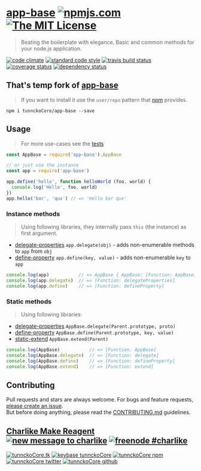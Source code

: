 # [app-base][author-www-url] [![npmjs.com][npmjs-img]][npmjs-url] [![The MIT License][license-img]][license-url] 

> Beating the boilerplate with elegance. Basic and common methods for your node.js application.

[![code climate][codeclimate-img]][codeclimate-url] [![standard code style][standard-img]][standard-url] [![travis build status][travis-img]][travis-url] [![coverage status][coveralls-img]][coveralls-url] [![dependency status][david-img]][david-url]

## That's temp fork of [app-base][]
> If you want to install it use the `user/repo` pattern that [npm][] provides.

```
npm i tunnckoCore/app-base --save
```

## Usage
> For more use-cases see the [tests](./test.js)

```js
const AppBase = require('app-base').AppBase

// or just use the instance
const app = require('app-base')

app.define('hello', function helloWorld (foo, world) {
  console.log('Hello', foo, world)
})
app.hello('bar', 'qux') // => 'Hello bar qux'
```

### Instance methods
> Using following libraries, they internally pass `this` (the instance) as first argument.

- [delegate-properties][] `app.delegate(obj)` - adds non-enumerable methods to `app` from `obj`
- [define-property][] `app.define(key, value)` - adds non-enumerable `key` to `app`

```js
console.log(app)           // => AppBase { AppBase: [Function: AppBase] }
console.log(app.delegate)  // => [Function: delegateProperties]
console.log(app.define)    // => [Function: defineProperty]
```

### Static methods
> Using following libraries:

- [delegate-properties][] `AppBase.delegate(Parent.prototype, proto)`
- [define-property][] `AppBase.define(Parent.prototype, key, value)`
- [static-extend][] `AppBase.extend(Parent)`

```js
console.log(AppBase)           // => [Function: AppBase]
console.log(AppBase.delegate)  // => [Function: delegate]
console.log(AppBase.define)    // => [Function: defineProperty]
console.log(AppBase.extend)    // => [Function: extend]
```

## Contributing
Pull requests and stars are always welcome. For bugs and feature requests, [please create an issue](https://github.com/tunnckoCore/app-base/issues/new).  
But before doing anything, please read the [CONTRIBUTING.md](./CONTRIBUTING.md) guidelines.

## [Charlike Make Reagent](http://j.mp/1stW47C) [![new message to charlike][new-message-img]][new-message-url] [![freenode #charlike][freenode-img]][freenode-url]

[![tunnckoCore.tk][author-www-img]][author-www-url] [![keybase tunnckoCore][keybase-img]][keybase-url] [![tunnckoCore npm][author-npm-img]][author-npm-url] [![tunnckoCore twitter][author-twitter-img]][author-twitter-url] [![tunnckoCore github][author-github-img]][author-github-url]

[app-base]: https://github.com/tunnckocore/app-base
[delegate-properties]: https://github.com/jonschlinkert/delegate-properties
[define-property]: https://github.com/jonschlinkert/define-property
[static-extend]: https://github.com/jonschlinkert/static-extend
[npm]: https://docs.npmjs.com/

[npmjs-url]: https://www.npmjs.com/package/app-base
[npmjs-img]: https://img.shields.io/npm/v/app-base.svg?label=app-base

[license-url]: https://github.com/tunnckoCore/app-base/blob/master/LICENSE
[license-img]: https://img.shields.io/badge/license-MIT-blue.svg

[codeclimate-url]: https://codeclimate.com/github/tunnckoCore/app-base
[codeclimate-img]: https://img.shields.io/codeclimate/github/tunnckoCore/app-base.svg

[travis-url]: https://travis-ci.org/tunnckoCore/app-base
[travis-img]: https://img.shields.io/travis/tunnckoCore/app-base/master.svg

[coveralls-url]: https://coveralls.io/r/tunnckoCore/app-base
[coveralls-img]: https://img.shields.io/coveralls/tunnckoCore/app-base.svg

[david-url]: https://david-dm.org/tunnckoCore/app-base
[david-img]: https://img.shields.io/david/tunnckoCore/app-base.svg

[standard-url]: https://github.com/feross/standard
[standard-img]: https://img.shields.io/badge/code%20style-standard-brightgreen.svg

[author-www-url]: http://www.tunnckocore.tk
[author-www-img]: https://img.shields.io/badge/www-tunnckocore.tk-fe7d37.svg

[keybase-url]: https://keybase.io/tunnckocore
[keybase-img]: https://img.shields.io/badge/keybase-tunnckocore-8a7967.svg

[author-npm-url]: https://www.npmjs.com/~tunnckocore
[author-npm-img]: https://img.shields.io/badge/npm-~tunnckocore-cb3837.svg

[author-twitter-url]: https://twitter.com/tunnckoCore
[author-twitter-img]: https://img.shields.io/badge/twitter-@tunnckoCore-55acee.svg

[author-github-url]: https://github.com/tunnckoCore
[author-github-img]: https://img.shields.io/badge/github-@tunnckoCore-4183c4.svg

[freenode-url]: http://webchat.freenode.net/?channels=charlike
[freenode-img]: https://img.shields.io/badge/freenode-%23charlike-5654a4.svg

[new-message-url]: https://github.com/tunnckoCore/ama
[new-message-img]: https://img.shields.io/badge/ask%20me-anything-green.svg

